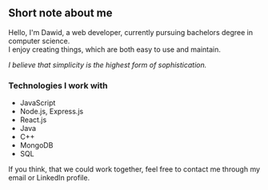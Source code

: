## Short note about me
Hello, I'm Dawid, a web developer, currently pursuing bachelors degree in computer science.<br>
I enjoy creating things, which are both easy to use and maintain.

*I believe that simplicity is the highest form of sophistication.*

### Technologies I work with
- JavaScript
- Node.js, Express.js
- React.js
- Java
- C++
- MongoDB
- SQL

If you think, that we could work together, feel free to contact me through my email or LinkedIn profile.
